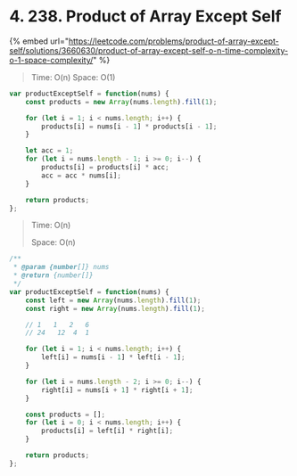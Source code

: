 # 4. 238. Product of Array Except Self



{% embed url="https://leetcode.com/problems/product-of-array-except-self/solutions/3660630/product-of-array-except-self-o-n-time-complexity-o-1-space-complexity/" %}

> Time: O(n) Space: O(1)

```jsx
var productExceptSelf = function(nums) {
    const products = new Array(nums.length).fill(1);

    for (let i = 1; i < nums.length; i++) {
        products[i] = nums[i - 1] * products[i - 1];
    }

    let acc = 1;
    for (let i = nums.length - 1; i >= 0; i--) {
        products[i] = products[i] * acc;
        acc = acc * nums[i]; 
    }

    return products;
};
```





> Time: O(n)
>
> Space: O(n)

```javascript
/**
 * @param {number[]} nums
 * @return {number[]}
 */
var productExceptSelf = function(nums) {
    const left = new Array(nums.length).fill(1);
    const right = new Array(nums.length).fill(1);

    // 1   1   2   6
    // 24   12  4  1

    for (let i = 1; i < nums.length; i++) {
        left[i] = nums[i - 1] * left[i - 1];
    }

    for (let i = nums.length - 2; i >= 0; i--) {
        right[i] = nums[i + 1] * right[i + 1]; 
    }

    const products = [];
    for (let i = 0; i < nums.length; i++) {
        products[i] = left[i] * right[i];
    }

    return products;
};
```
